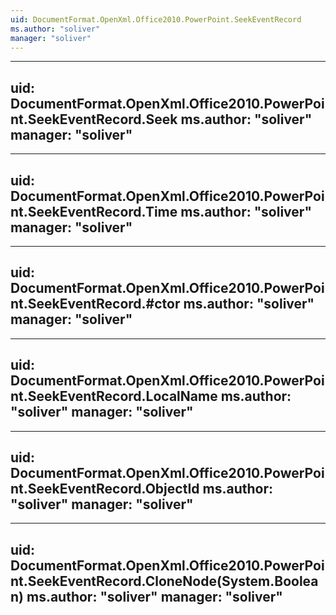 ```yaml
---
uid: DocumentFormat.OpenXml.Office2010.PowerPoint.SeekEventRecord
ms.author: "soliver"
manager: "soliver"
---
```


---
uid: DocumentFormat.OpenXml.Office2010.PowerPoint.SeekEventRecord.Seek
ms.author: "soliver"
manager: "soliver"
---

---
uid: DocumentFormat.OpenXml.Office2010.PowerPoint.SeekEventRecord.Time
ms.author: "soliver"
manager: "soliver"
---

---
uid: DocumentFormat.OpenXml.Office2010.PowerPoint.SeekEventRecord.#ctor
ms.author: "soliver"
manager: "soliver"
---

---
uid: DocumentFormat.OpenXml.Office2010.PowerPoint.SeekEventRecord.LocalName
ms.author: "soliver"
manager: "soliver"
---

---
uid: DocumentFormat.OpenXml.Office2010.PowerPoint.SeekEventRecord.ObjectId
ms.author: "soliver"
manager: "soliver"
---

---
uid: DocumentFormat.OpenXml.Office2010.PowerPoint.SeekEventRecord.CloneNode(System.Boolean)
ms.author: "soliver"
manager: "soliver"
---
